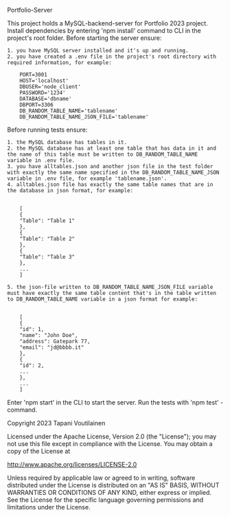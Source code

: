 Portfolio-Server

This project holds a MySQL-backend-server for Portfolio 2023 project. Install dependencies by entering 'npm install' command to CLI in the project's root folder. Before starting the server ensure:

    1. you have MySQL server installed and it's up and running.
    2. you have created a .env file in the project's root directory with required information, for example:

        PORT=3001
        HOST='localhost'
        DBUSER='node_client'
        PASSWORD='1234'
        DATABASE='dbname'
        DBPORT=3306
        DB_RANDOM_TABLE_NAME='tablename'
        DB_RANDOM_TABLE_NAME_JSON_FILE='tablename'

Before running tests ensure:

	1. the MySQL database has tables in it.
	2. the MySQL database has at least one table that has data in it and the name of this table must be written to DB_RANDOM_TABLE_NAME variable in .env file.
	3. you have alltables.json and another json file in the test folder with exactly the same name specified in the DB_RANDOM_TABLE_NAME_JSON variable in .env file, for example 'tablename.json'.
	4. alltables.json file has exactly the same table names that are in the database in json format, for example:


	    [
	    {
	    "Table": "Table 1"
	    },
	    {
	    "Table": "Table 2"
	    },
	    {
	    "Table": "Table 3"
	    },
	    ...
	    ]

	5. the json-file written to DB_RANDOM_TABLE_NAME_JSON_FILE variable must have exactly the same table content that's in the table written to DB_RANDOM_TABLE_NAME variable in a json format for example:


	    [
	    {
	    "id": 1,
	    "name": "John Doe",
	    "address": Gatepark 77,
	    "email": "jd@bbbb.it"
	    },
	    {
	    "id": 2,
	    ...
	    },
	    ...
	    ]

Enter 'npm start' in the CLI to start the server. Run the tests with 'npm test' -command.

Copyright 2023 Tapani Voutilainen

Licensed under the Apache License, Version 2.0 (the "License"); you may not use this file except in compliance with the License. You may obtain a copy of the License at

http://www.apache.org/licenses/LICENSE-2.0

Unless required by applicable law or agreed to in writing, software distributed under the License is distributed on an "AS IS" BASIS, WITHOUT WARRANTIES OR CONDITIONS OF ANY KIND, either express or implied. See the License for the specific language governing permissions and limitations under the License.
